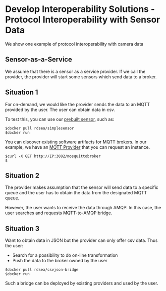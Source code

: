 # Develop Interoperability Solutions - Protocol Interoperability with Sensor Data

We show one example of protocol interoperability with camera data

## Sensor-as-a-Service

We assume that there is a sensor as a service provider. If we call the provider, the provider will start some sensors which send data to a broker.

## Situation 1

For on-demand, we would like the provider sends the data to an MQTT provided by the user. The user can obtain data in csv.

To test this, you can use our [prebuilt sensor](https://github.com/rdsea/IoTCloudSamples/tree/master/IoTCloudUnits/simplesensor), such as:

```
$docker pull rdsea/simplesensor
$docker run
```


You can discover existing software artifacts for MQTT brokers. In our example,
we have an [MQTT Provider](https://github.com/rdsea/IoTCloudSamples/tree/master/IoTProviders/mosquitt-mqtt-provider) that you can request an instance.

```
$curl -X GET http://IP:3002/mosquittobroker
$
```

## Situation 2

The provider makes assumption that the sensor will send data to a specific queue and the user has to obtain the data from the designated MQTT queue.

However, the user wants to receive the data through AMQP. In this case, the user searches and requests MQTT-to-AMQP bridge.

## Situation 3

Want to obtain data in JSON but the provider can only offer csv data. Thus the user:

* Search for a possibility to do on-line transformation
* Push the data to the broker owned by the user

```
$docker pull rdsea/csvjson-bridge
$docker run
```
Such a bridge can be deployed by existing providers and used by the user.
